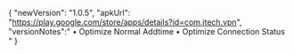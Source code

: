 {
"newVersion": "1.0.5",
"apkUrl": "https://play.google.com/store/apps/details?id=com.jtech.vpn",
"versionNotes":"
• Optimize Normal Addtime
• Optimize Connection Status
"
}

